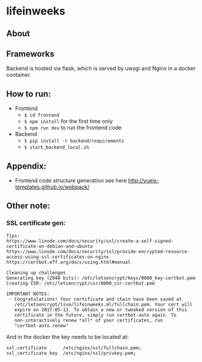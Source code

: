 # lifeinweeks

## About

## Frameworks
Backend is hosted via flask, which is served by uwsgi and Nginx in a docker
container.

## How to run:
* Frontend
    * `$ cd frontend`
    * `$ npm install` for the first time only
    * `$ npm run dev` to run the frontend code
* Backend 
    * `$ pip install -r backend/requirements`
    * `$ start_backend_local.sh`

## Appendix:
* Frontend code structure generation see here http://vuejs-templates.github.io/webpack/

## Other note:

### SSL certificate gen:
```
Tips:
https://www.linode.com/docs/security/ssl/create-a-self-signed-certificate-on-debian-and-ubuntu
https://www.linode.com/docs/security/ssl/provide-encrypted-resource-access-using-ssl-certificates-on-nginx
https://certbot.eff.org/docs/using.html#manual

Cleaning up challenges
Generating key (2048 bits): /etc/letsencrypt/keys/0000_key-certbot.pem
Creating CSR: /etc/letsencrypt/csr/0000_csr-certbot.pem

IMPORTANT NOTES:
 - Congratulations! Your certificate and chain have been saved at
   /etc/letsencrypt/live/lifeinweeks.ml/fullchain.pem. Your cert will
   expire on 2017-05-13. To obtain a new or tweaked version of this
   certificate in the future, simply run certbot-auto again. To
   non-interactively renew *all* of your certificates, run
   "certbot-auto renew"
```
And in the docker the key needs to be located at:
```
ssl_certificate      /etc/nginx/ssl/fullchain.pem;
ssl_certificate_key  /etc/nginx/ssl/privkey.pem;
```
